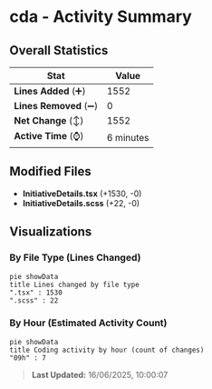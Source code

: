 # cda - Activity Summary 

## Overall Statistics

| Stat                   | Value                                                             |
| ---------------------- | ----------------------------------------------------------------- |
| **Lines Added** (➕)   | 1552                                          |
| **Lines Removed** (➖) | 0                                        |
| **Net Change** (↕)    | 1552                |
| **Active Time** (⌚)   | 6 minutes |


## Modified Files
- **InitiativeDetails.tsx** (+1530, -0)
- **InitiativeDetails.scss** (+22, -0)

## Visualizations

### By File Type (Lines Changed)

```mermaid
pie showData
title Lines changed by file type
".tsx" : 1530
".scss" : 22
```

### By Hour (Estimated Activity Count)

```mermaid
pie showData
title Coding activity by hour (count of changes)
"09h" : 7
```


> **Last Updated:** 16/06/2025, 10:00:07